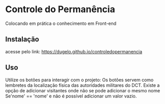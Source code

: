 # Controle do Permanência

Colocando em prática o conhecimento em Front-end

## Instalação

acesse pelo link: https://dugelo.github.io/controledopermanencia

## Uso

Utilize os botões para interagir com o projeto: 
Os botôes servem como lembretes da localização física das autoridades
militares do DCT. Existe a opção de adicionar visitantes onde não se pode
adicionar o mesmo nome Se'nome' == 'nome' e não é possível adicionar um valor vazio.
